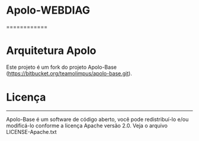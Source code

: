 # Apolo-WEBDIAG
============

# Arquitetura Apolo

Este projeto é um fork do projeto Apolo-Base (https://bitbucket.org/teamolimpus/apolo-base.git).

# Licença
---------

Apolo-Base é um software de código aberto, você pode redistribuí-lo e/ou
modificá-lo conforme a licença Apache versão 2.0. Veja o arquivo LICENSE-Apache.txt

